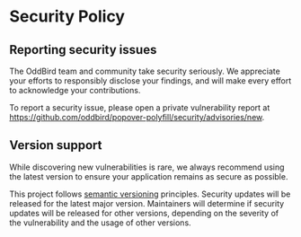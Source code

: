# Security Policy

## Reporting security issues

The OddBird team and community take security seriously. We appreciate your
efforts to responsibly disclose your findings, and will make every effort to
acknowledge your contributions.

To report a security issue, please open a private vulnerability report at
https://github.com/oddbird/popover-polyfill/security/advisories/new.

## Version support

While discovering new vulnerabilities is rare, we always recommend using the
latest version to ensure your application remains as secure as possible.

This project follows [semantic versioning](https://semver.org/) principles.
Security updates will be released for the latest major version. Maintainers will
determine if security updates will be released for other versions, depending on
the severity of the vulnerability and the usage of other versions.
